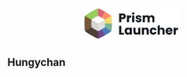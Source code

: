 <p align="center">
<picture>
  <source media="(prefers-color-scheme: dark)" srcset="/stuff/org.prismlauncher.PrismLauncher.logo-darkmode.svg">
  <source media="(prefers-color-scheme: light)" srcset="/stuff/org.prismlauncher.PrismLauncher.logo.svg">
  <img alt="Prism Launcher" src="/stuff/org.prismlauncher.PrismLauncher.logo.svg" width="40%">
</picture>
</p>

## Hungychan
